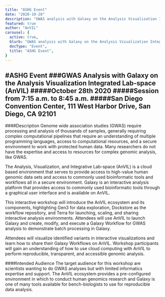 ```yaml
---
title: "ASHG Event"
date: "2020-10-28"
description: "GWAS analysis with Galaxy on the Analysis Visualization Integrated Lab-space (AnVIL)."
featured: true
author: "AnVIL"
carousel: {
  active: true,
  blurb: "GWAS analysis with Galaxy on the Analysis Visualization Integrated Lab-space (AnVIL).",
  docType: "Event",
  title: "ASHG Event",
}
---
```


#ASHG Event
###GWAS Analysis with Galaxy on the Analysis Visualization Integrated Lab-space (AnVIL)
#####October 28th 2020
#####Session from 7:15 a.m. to 8:45 a.m.
#####San Diego Convention Center, 111 West Harbor Drive, San Diego, CA 92101
---

####Description
Genome wide association studies (GWAS) require processing and analysis of thousands of samples, generally requiring complex computational pipelines that require an understanding of multiple programming languages, access to computational resources, and a secure environment to work with protected human data. Many researchers do not have the expertise and access to resources for complex genomic analysis, like GWAS.

The Analysis, Visualization, and Integrative Lab-space (AnVIL) is a cloud based environment that serves to provide access to high-value human genomic data sets and access to commonly used bioinformatic tools and workflows all in a secure environment. Galaxy is an interactive analysis platform that provides access to commonly used bioinformatic tools through a graphical user interface and is available on AnVIL.

This interactive workshop will introduce the AnVIL ecosystem and its components, highlighting Gen3 for data exploration, Dockstore as the workflow repository, and Terra for launching, scaling, and sharing interactive analysis environments. Attendees will use AnVIL to launch Galaxy and create, modify, and execute a Galaxy Workflow for GWAS analysis to demonstrate batch processing in Galaxy.

Attendees will visualize identified variants in interactive visualizations and learn how to share their Galaxy Workflows on AnVIL. Workshop participants will gain an understanding of how to use cloud computing with AnVIL to perform reproducible, transparent, and accessible genomic analysis.

####Intended Audience
The target audience for this workshop are scientists wanting to do GWAS analyses but with limited informatics expertise and support. The AnVIL ecosystem provides a pre-configured environment in which to conduct human genomics research and Galaxy is one of many tools available for bench-biologists to use for reproducible data analysis.
